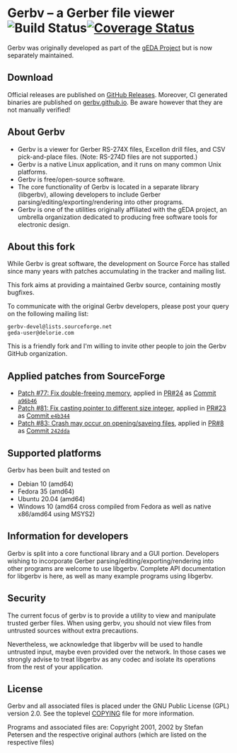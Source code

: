 # Gerbv – a Gerber file viewer ![Build Status](https://github.com/gerbv/gerbv/actions/workflows/ci.yaml/badge.svg)[![Coverage Status](https://coveralls.io/repos/github/gerbv/gerbv/badge.svg?branch=main)](https://coveralls.io/github/gerbv/gerbv?branch=main)

Gerbv was originally developed as part of the
[gEDA Project](https://www.geda-project.org/) but is now separately maintained.


## Download

Official releases are published on [GitHub Releases][download-official].
Moreover, CI generated binaries are published on [gerbv.github.io][download-ci].
Be aware however that they are not manually verified!

[download-official]: https://github.com/gerbv/gerbv/releases
[download-ci]: https://gerbv.github.io/#download


## About Gerbv

* Gerbv is a viewer for Gerber RS-274X files, Excellon drill files, and CSV
  pick-and-place files.  (Note:  RS-274D files are not supported.)
* Gerbv is a native Linux application, and it runs on many common Unix
  platforms.
* Gerbv is free/open-source software.
* The core functionality of Gerbv is located in a separate library (libgerbv),
  allowing developers to include Gerber parsing/editing/exporting/rendering into
  other programs.
* Gerbv is one of the utilities originally affiliated with the gEDA project, an
  umbrella organization dedicated to producing free software tools for
  electronic design.


## About this fork

While Gerbv is great software, the development on Source Force has stalled since
many years with patches accumulating in the tracker and mailing list.

This fork aims at providing a maintained Gerbv source, containing mostly
bugfixes.

To communicate with the original Gerbv developers, please post your query on the
following mailing list:

    gerbv-devel@lists.sourceforge.net
    geda-user@delorie.com

This is a friendly fork and I'm willing to invite other people to join the Gerbv
GitHub organization.


## Applied patches from SourceForge

* [Patch #77: Fix double-freeing memory](https://sourceforge.net/p/gerbv/patches/77/),
  applied in [PR#24](https://github.com/gerbv/gerbv/pull/24) as
  [Commit `a96b46`](https://github.com/gerbv/gerbv/commit/a96b46c7249e97e950d860790b84bcdba2368f57)
* [Patch #81: Fix casting pointer to different size integer](https://sourceforge.net/p/gerbv/patches/81/),
  applied in [PR#23](https://github.com/gerbv/gerbv/pull/23) as
  [Commit `e4b344`](https://github.com/gerbv/gerbv/commit/e4b344e182191296d48b392f56f3bdd48900e1fc)
* [Patch #83: Crash may occur on opening/saveing files](https://sourceforge.net/p/gerbv/patches/83/),
  applied in [PR#8](https://github.com/gerbv/gerbv/pull/8) as
  [Commit `242dda`](https://github.com/gerbv/gerbv/commit/242dda66b81e88f17f4ef99840cfeff727753b19)


##  Supported platforms

Gerbv has been built and tested on

* Debian 10 (amd64)
* Fedora 35 (amd64)
* Ubuntu 20.04 (amd64)
* Windows 10 (amd64 cross compiled from Fedora as well as native x86/amd64 using MSYS2)


## Information for developers

Gerbv is split into a core functional library and a GUI portion. Developers
wishing to incorporate Gerber parsing/editing/exporting/rendering into other
programs are welcome to use libgerbv. Complete API documentation for libgerbv
is here, as well as many example programs using libgerbv.


## Security

The current focus of gerbv is to provide a utility to view and manipulate
trusted gerber files. When using gerbv, you should not view files from untrusted
sources without extra precautions.

Nevertheless, we acknowledge that libgerbv will be used to handle untrusted
input, maybe even provided over the network. In those cases we strongly advise
to treat libgerbv as any codec and isolate its operations from the rest of your
application.


## License

Gerbv and all associated files is placed under the GNU Public License (GPL)
version 2.0.  See the toplevel [COPYING](COPYING) file for more information.

Programs and associated files are:
Copyright 2001, 2002 by Stefan Petersen and the respective original authors
(which are listed on the respective files)

